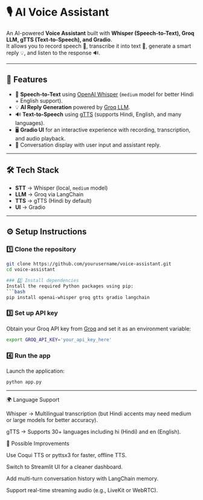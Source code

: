 
# 🎙️ AI Voice Assistant

An AI-powered **Voice Assistant** built with **Whisper (Speech-to-Text), Groq LLM, gTTS (Text-to-Speech), and Gradio**.  
It allows you to record speech 🎤, transcribe it into text 📝, generate a smart reply 💡, and listen to the response 🔊.

---

## 🚀 Features
- 🎤 **Speech-to-Text** using [OpenAI Whisper](https://github.com/openai/whisper) (`medium` model for better Hindi + English support).
- 💡 **AI Reply Generation** powered by [Groq LLM](https://groq.com/).
- 🔊 **Text-to-Speech** using [gTTS](https://pypi.org/project/gTTS/) (supports Hindi, English, and many languages).
- 🖥️ **Gradio UI** for an interactive experience with recording, transcription, and audio playback.
- 📜 Conversation display with user input and assistant reply.

---

## 🛠️ Tech Stack
- **STT** → Whisper (local, `medium` model)
- **LLM** → Groq via LangChain
- **TTS** → gTTS (Hindi by default)
- **UI** → Gradio

---

## ⚙️ Setup Instructions

### 1️⃣ Clone the repository
```bash
git clone https://github.com/yourusername/voice-assistant.git
cd voice-assistant

### 2️⃣ Install dependencies
Install the required Python packages using pip:
```bash
pip install openai-whisper groq gtts gradio langchain
```

### 3️⃣ Set up API key
Obtain your Groq API key from [Groq](https://groq.com/) and set it as an environment variable:
```bash
export GROQ_API_KEY='your_api_key_here'
```

### 4️⃣ Run the app
Launch the application:
```bash
python app.py
```


---
🌍 Language Support

Whisper → Multilingual transcription (but Hindi accents may need medium or large models for better accuracy).

gTTS → Supports 30+ languages including hi (Hindi) and en (English).

🔄 Possible Improvements

Use Coqui TTS or pyttsx3 for faster, offline TTS.

Switch to Streamlit UI for a cleaner dashboard.

Add multi-turn conversation history with LangChain memory.

Support real-time streaming audio (e.g., LiveKit or WebRTC).
